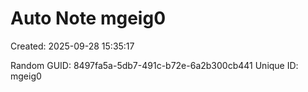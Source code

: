 ﻿# Auto Note mgeig0
Created: 2025-09-28 15:35:17

Random GUID: 8497fa5a-5db7-491c-b72e-6a2b300cb441
Unique ID: mgeig0
